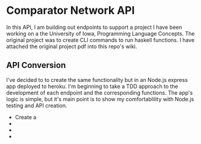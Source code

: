 <h1>Comparator Network API</h2>
<p>
    In this API, I am building out endpoints to support a project I have been working on a the University
of Iowa, Programming Language Concepts. The original project was to create CLI commands to run haskell functions. 
I have attached the original project pdf into this repo's wiki.
</p>
<h2>API Conversion</h2>
<p>I've decided to to create the same functionality but in an Node.js express app deployed to heroku.  I'm beginning to take a TDD approach to the development of each endpoint and the corresponding functions. The app's logic is simple, but it's main point is to show my comfortablility with Node.js testing and API creation.</p>

<ul>
    <li>Create a </li>
    <li></li>
    <li></li>
    <li></li>
</ul>
